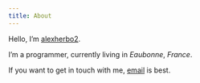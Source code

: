```yaml
---
title: About
---
```


Hello, I’m [alexherbo2].

I’m a programmer, currently living in _Eaubonne_, _France_.

If you want to get in touch with me, [email] is best.

[alexherbo2]: https://github.com/alexherbo2
[email]: mailto:alexherbo2@gmail.com
